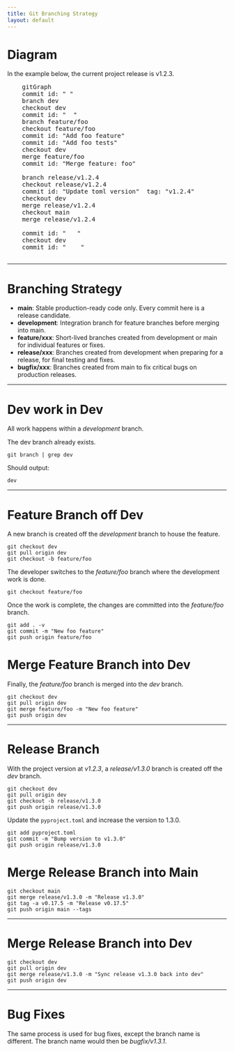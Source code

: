 ```yaml
---
title: Git Branching Strategy
layout: default
---
```


# Diagram

In the example below, the current project release is v1.2.3.

  <pre class="mermaid">
    gitGraph
    commit id: " "
    branch dev
    checkout dev
    commit id: "  "
    branch feature/foo
    checkout feature/foo
    commit id: "Add foo feature"
    commit id: "Add foo tests"
    checkout dev
    merge feature/foo
    commit id: "Merge feature: foo"

    branch release/v1.2.4
    checkout release/v1.2.4
    commit id: "Update toml version"  tag: "v1.2.4"
    checkout dev
    merge release/v1.2.4
    checkout main
    merge release/v1.2.4

    commit id: "   "
    checkout dev
    commit id: "    "
  </pre>
  <script type="module">
    import mermaid from 'https://cdn.jsdelivr.net/npm/mermaid@10/dist/mermaid.esm.min.mjs';
    mermaid.initialize({ startOnLoad: true });
  </script>

---

# Branching Strategy

* **main**: Stable production-ready code only. Every commit here is a release candidate.
* **development**: Integration branch for feature branches before merging into main.
* **feature/xxx**: Short-lived branches created from development or main for individual features or fixes.
* **release/xxx**: Branches created from development when preparing for a release, for final testing and fixes.
* **bugfix/xxx**: Branches created from main to fix critical bugs on production releases.

---

# Dev work in Dev

All work happens within a *development* branch.

The dev branch already exists.

```
git branch | grep dev
```

Should output:

```
dev
```

---

# Feature Branch off Dev

A new branch is created off the *development* branch to house the feature.

```
git checkout dev
git pull origin dev
git checkout -b feature/foo
```

The developer switches to the *feature/foo* branch where the development work is done.

```
git checkout feature/foo
```

Once the work is complete, the changes are committed into the *feature/foo* branch.

```
git add . -v
git commit -m "New foo feature"
git push origin feature/foo
```

# Merge Feature Branch into Dev

Finally, the *feature/foo* branch is merged into the *dev* branch.

```
git checkout dev
git pull origin dev
git merge feature/foo -m "New foo feature"
git push origin dev
```

---

# Release Branch

With the project version at *v1.2.3*, a *release/v1.3.0* branch is created off the *dev* branch.

```
git checkout dev
git pull origin dev
git checkout -b release/v1.3.0
git push origin release/v1.3.0
```

Update the `pyproject.toml` and increase the version to 1.3.0.

```
git add pyproject.toml
git commit -m "Bump version to v1.3.0"
git push origin release/v1.3.0
```

# Merge Release Branch into Main

```
git checkout main
git merge release/v1.3.0 -m "Release v1.3.0"
git tag -a v0.17.5 -m "Release v0.17.5"
git push origin main --tags
```

---

# Merge Release Branch into Dev

```
git checkout dev
git pull origin dev
git merge release/v1.3.0 -m "Sync release v1.3.0 back into dev"
git push origin dev
```

---

# Bug Fixes

The same process is used for bug fixes, except the branch name is different. The branch name would then be *bugfix/v1.3.1*.

